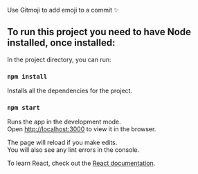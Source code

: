
Use Gitmoji to add emoji to a commit :sparkles:

## To run this project you need to have Node installed, once installed: 

In the project directory, you can run:

### `npm install`

Installs all the dependencies for the project.

### `npm start`

Runs the app in the development mode.<br>
Open [http://localhost:3000](http://localhost:3000) to view it in the browser.

The page will reload if you make edits.<br>
You will also see any lint errors in the console.


To learn React, check out the [React documentation](https://reactjs.org/).
